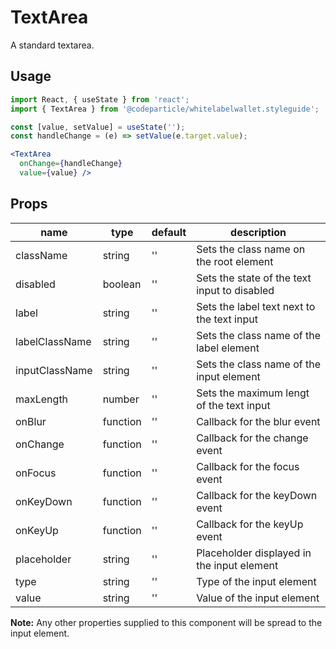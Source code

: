 # TextArea

A standard textarea.

## Usage

```jsx
import React, { useState } from 'react';
import { TextArea } from '@codeparticle/whitelabelwallet.styleguide';

const [value, setValue] = useState('');
const handleChange = (e) => setValue(e.target.value);

<TextArea
  onChange={handleChange}
  value={value} />
```

## Props

| name | type | default | description |
| ---- | ---- | ------- | ----------- |
| className | string | '' | Sets the class name on the root element |
| disabled | boolean | '' | Sets the state of the text input to disabled |
| label | string | '' | Sets the label text next to the text input |
| labelClassName | string | '' | Sets the class name of the label element |
| inputClassName | string | '' | Sets the class name of the input element|
| maxLength | number | '' | Sets the maximum lengt of the text input |
| onBlur | function | '' | Callback for the blur event |
| onChange | function | '' | Callback for the change event |
| onFocus | function | '' | Callback for the focus event |
| onKeyDown | function | '' | Callback for the keyDown event |
| onKeyUp | function | '' | Callback for the keyUp event |
| placeholder | string | '' | Placeholder displayed in the input element |
| type | string | '' | Type of the input element |
| value | string | '' | Value of the input element |

**Note:** Any other properties supplied to this component will be spread to the input element.